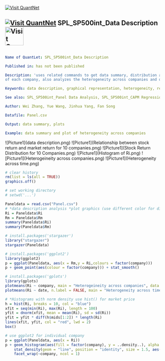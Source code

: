 [<img src="https://github.com/QuantLet/Styleguide-and-Validation-procedure/blob/master/pictures/banner.png" alt="Visit QuantNet">](http://quantlet.de/index.php?p=info)

## [<img src="https://github.com/QuantLet/Styleguide-and-Validation-procedure/blob/master/pictures/qloqo.png" alt="Visit QuantNet">](http://quantlet.de/) **SPL_SP500int_Data Description** [<img src="https://github.com/QuantLet/Styleguide-and-Validation-procedure/blob/master/pictures/QN2.png" width="60" alt="Visit QuantNet 2.0">](http://quantlet.de/d3/ia)

```yaml

Name of QuantLet: SPL_SP500int_Data Description

Published in: has not been published

Description: 'uses related commands to get data summary, distribution and variances for data 
of each company, also analyzes the heterogeneity across companies and over time.'

Keywords: data description, graphical representation, heterogeneity, return, plot

See also: SPL_SP500int_Panel Data Analysis, SPL_SP500int_CAPM Regression

Author: Wei Zhang, Yue Wang, Jinhua Yang, Fan Song

Datafile: Panel.csv

Output: data summary, plots

Example: data summary and plot of heterogeneity across companies

```
![Picture1](data description.png)
![Picture1](Relationship between stock return and market return for 10 companies.png)
![Picture1](Stock Return Distribution for 10 Companies.png)
![Picture1](Histogram of Ri.png)
![Picture1](Heterogeineity across companies.png)
![Picture1](Heterogeneity across time.png)

```r
# clear history
rm(list = ls(all = TRUE))
graphics.off()

# set working directory 
# setwd('...')

Paneldata = read.csv("Panel.csv")
# *data description analysis *plot graphics (use different color for different companies)
Ri = Paneldata$Ri
Rm = Paneldata$Rm
summary(Paneldata$Ri)
summary(Paneldata$Rm)

# install.packages('stargazer')
library("stargazer")
stargazer(Paneldata)

# install.packages('ggplot2')
library(ggplot2)
p = ggplot(Paneldata, aes(x = Rm,y = Ri,colours = factor(company)))
p + geom_point(aes(colour = factor(company))) + stat_smooth()

# install.packages('gplots')
library(gplots)
plotmeans(Ri ~ company, main = "Heterogeineity across companies", data = Paneldata)
plotmeans(Ri ~ date, n.label = FALSE, main = "Heterogeneity across time", data = Paneldata)

# *Histograms with norm density use hist() for market price
h = hist(Ri, breaks = 10, col = "blue")
xfit = seq(min(Ri), max(Ri), length = 100)
yfit = dnorm(xfit, mean = mean(Ri), sd = sd(Ri))
yfit = yfit * diff(h$mids[1:2]) * length(Ri)
lines(xfit, yfit, col = "red", lwd = 2)
box()

# use ggplot2 for individual company
p = ggplot(Paneldata, aes(x = Ri))
p + geom_histogram(aes(fill = factor(company), y = ..density..), alpha = 0.3, colour = "blue") + 
    stat_density(geom = "line", position = "identity", size = 1.5, aes(colour = factor(company))) + 
    facet_wrap(~company, ncol = 1)
```
